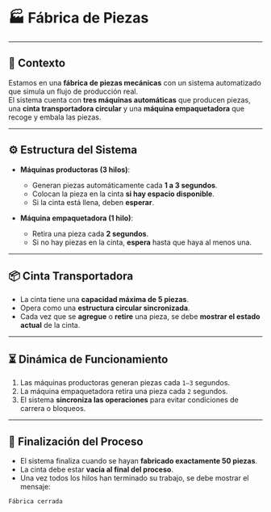 # 🏭 Fábrica de Piezas

---

## 🧪 Contexto

Estamos en una **fábrica de piezas mecánicas** con un sistema automatizado que simula un flujo de producción real.  
El sistema cuenta con **tres máquinas automáticas** que producen piezas, una **cinta transportadora circular** y una **máquina empaquetadora** que recoge y embala las piezas.

---

## ⚙️ Estructura del Sistema

- **Máquinas productoras (3 hilos)**:
  - Generan piezas automáticamente cada **1 a 3 segundos**.
  - Colocan la pieza en la cinta **si hay espacio disponible**.
  - Si la cinta está llena, deben **esperar**.

- **Máquina empaquetadora (1 hilo)**:
  - Retira una pieza cada **2 segundos**.
  - Si no hay piezas en la cinta, **espera** hasta que haya al menos una.

---

## 📦 Cinta Transportadora

- La cinta tiene una **capacidad máxima de 5 piezas**.
- Opera como una **estructura circular sincronizada**.
- Cada vez que se **agregue** o **retire** una pieza, se debe **mostrar el estado actual** de la cinta.

---

## ⏳ Dinámica de Funcionamiento

1. Las máquinas productoras generan piezas cada `1–3` segundos.
2. La máquina empaquetadora retira una pieza cada `2` segundos.
3. El sistema **sincroniza las operaciones** para evitar condiciones de carrera o bloqueos.

---

## 🛑 Finalización del Proceso

- El sistema finaliza cuando se hayan **fabricado exactamente 50 piezas**.
- La cinta debe estar **vacía al final del proceso**.
- Una vez todos los hilos han terminado su trabajo, se debe mostrar el mensaje:

`Fábrica cerrada`
